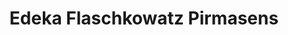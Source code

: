 ---
title: "Edeka Flaschkowatz Pirmasens"
url: /pirmasens/edeka-flaschkowatz-pirmasens/
shop: Supermarkt
---